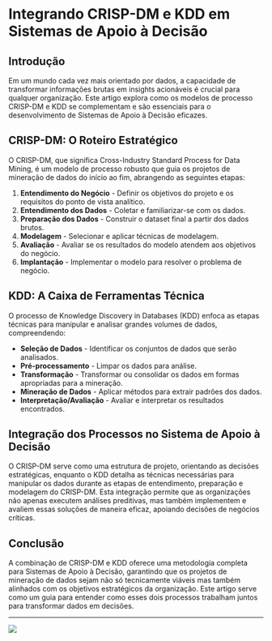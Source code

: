 # Integrando CRISP-DM e KDD em Sistemas de Apoio à Decisão

## Introdução

Em um mundo cada vez mais orientado por dados, a capacidade de transformar informações brutas em insights acionáveis é crucial para qualquer organização. Este artigo explora como os modelos de processo CRISP-DM e KDD se complementam e são essenciais para o desenvolvimento de Sistemas de Apoio à Decisão eficazes.

## CRISP-DM: O Roteiro Estratégico

O CRISP-DM, que significa Cross-Industry Standard Process for Data Mining, é um modelo de processo robusto que guia os projetos de mineração de dados do início ao fim, abrangendo as seguintes etapas:

1. **Entendimento do Negócio** - Definir os objetivos do projeto e os requisitos do ponto de vista analítico.
2. **Entendimento dos Dados** - Coletar e familiarizar-se com os dados.
3. **Preparação dos Dados** - Construir o dataset final a partir dos dados brutos.
4. **Modelagem** - Selecionar e aplicar técnicas de modelagem.
5. **Avaliação** - Avaliar se os resultados do modelo atendem aos objetivos do negócio.
6. **Implantação** - Implementar o modelo para resolver o problema de negócio.

## KDD: A Caixa de Ferramentas Técnica

O processo de Knowledge Discovery in Databases (KDD) enfoca as etapas técnicas para manipular e analisar grandes volumes de dados, compreendendo:

- **Seleção de Dados** - Identificar os conjuntos de dados que serão analisados.
- **Pré-processamento** - Limpar os dados para análise.
- **Transformação** - Transformar ou consolidar os dados em formas apropriadas para a mineração.
- **Mineração de Dados** - Aplicar métodos para extrair padrões dos dados.
- **Interpretação/Avaliação** - Avaliar e interpretar os resultados encontrados.

## Integração dos Processos no Sistema de Apoio à Decisão

O CRISP-DM serve como uma estrutura de projeto, orientando as decisões estratégicas, enquanto o KDD detalha as técnicas necessárias para manipular os dados durante as etapas de entendimento, preparação e modelagem do CRISP-DM. Esta integração permite que as organizações não apenas executem análises preditivas, mas também implementem e avaliem essas soluções de maneira eficaz, apoiando decisões de negócios críticas.

## Conclusão

A combinação de CRISP-DM e KDD oferece uma metodologia completa para Sistemas de Apoio à Decisão, garantindo que os projetos de mineração de dados sejam não só tecnicamente viáveis mas também alinhados com os objetivos estratégicos da organização. Este artigo serve como um guia para entender como esses dois processos trabalham juntos para transformar dados em decisões.

--------------------------
![](https://blogdozouza.files.wordpress.com/2024/05/dallc2b7e-2024-05-16-20.29.57-a-refined-digital-illustration-for-a-business-oriented-decision-support-system-integrating-crisp-dm-and-kdd.-set-in-a-corporate-office-featuring-a-d.webp)
